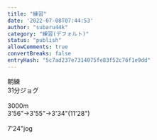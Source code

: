```yaml
---
title: "練習"
date: '2022-07-08T07:44:53'
author: "subaru44k"
category: "練習(デフォルト)"
status: "publish"
allowComments: true
convertBreaks: false
entryHash: "5c7ad237e7314075fe83f52c76f1e9dd"
---
```

朝練<br>
31分ジョグ<br>
<br>
3000m<br>
3'56"→3'55"→3'34"(11'28")<br>
<br>
7'24"jog
